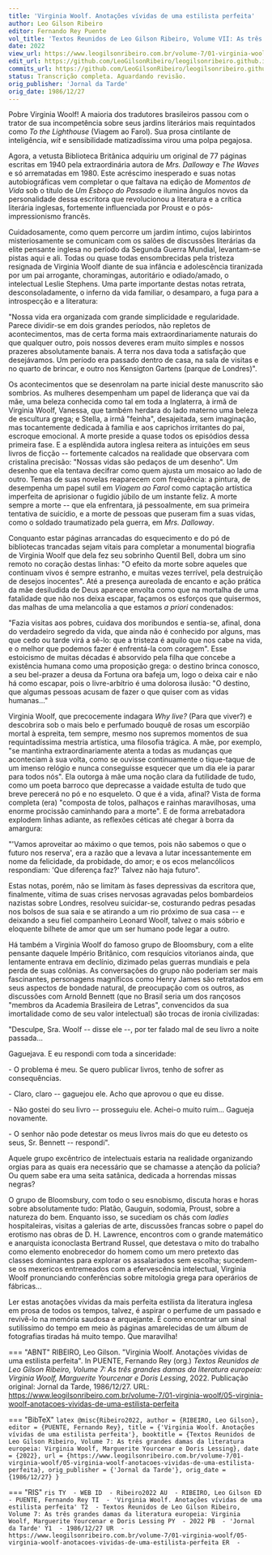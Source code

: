 ```yaml
---
title: 'Virginia Woolf. Anotações vívidas de uma estilista perfeita'
author: Leo Gilson Ribeiro
editor: Fernando Rey Puente
vol_title: 'Textos Reunidos de Leo Gilson Ribeiro, Volume VII: As três grandes damas da literatura europeia: Virginia Woolf, Marguerite Yourcenar e Doris Lessing'
date: 2022
view_url: https://www.leogilsonribeiro.com.br/volume-7/01-virginia-woolf/05-virginia-woolf-anotacoes-vividas-de-uma-estilista-perfeita
edit_url: https://github.com/LeoGilsonRibeiro/leogilsonribeiro.github.io/edit/main//docs/markdown/volume-7/01-virginia-woolf/05-virginia-woolf-anotacoes-vividas-de-uma-estilista-perfeita.md
commits_url: https://github.com/LeoGilsonRibeiro/leogilsonribeiro.github.io/commits/main/docs/markdown/volume-7/01-virginia-woolf/05-virginia-woolf-anotacoes-vividas-de-uma-estilista-perfeita.md
status: Transcrição completa. Aguardando revisão.
orig_publisher: 'Jornal da Tarde'
orig_date: 1986/12/27
---
```


Pobre Virginia Woolf! A maioria dos tradutores brasileiros passou com o trator de sua incompetência sobre seus jardins literários mais requintados como *To the Lighthouse* (Viagem ao Farol). Sua prosa cintilante de inteligência, *wit* e sensibilidade matizadíssima virou uma polpa pegajosa.

Agora, a vetusta Biblioteca Britânica adquiriu um original de 77 páginas escritas em 1940 pela extraordinária autora de *Mrs. Dalloway* e *The Waves* e só arrematadas em 1980. Este acréscimo inesperado e suas notas autobiográficas vem completar o que faltava na edição de *Momentos de Vida* sob o título de *Um Esboço do Passado* e ilumina ângulos novos da personalidade dessa escritora que revolucionou a literatura e a crítica literária inglesas, fortemente influenciada por Proust e o pós-impressionismo francês.

Cuidadosamente, como quem percorre um jardim íntimo, cujos labirintos misteriosamente se comunicam com os salões de discussões literárias da elite pensante inglesa no período da Segunda Guerra Mundial, levantam-se pistas aqui e ali. Todas ou quase todas ensombrecidas pela tristeza resignada de Virginia Woolf diante de sua infância e adolescência tiranizada por um pai arrogante, choramingas, autoritário e odiado/amado, o intelectual Leslie Stephens. Uma parte importante destas notas retrata, desconsoladamente, o inferno da vida familiar, o desamparo, a fuga para a introspecção e a literatura:

"Nossa vida era organizada com grande simplicidade e regularidade. Parece dividir-se em dois grandes períodos, não repletos de acontecimentos, mas de certa forma mais extraordinariamente naturais do que qualquer outro, pois nossos deveres eram muito simples e nossos prazeres absolutamente banais. A terra nos dava toda a satisfação que desejávamos. Um período era passado dentro de casa, na sala de visitas e no quarto de brincar, e outro nos Kensigton Gartens (parque de Londres)".

Os acontecimentos que se desenrolam na parte inicial deste manuscrito são sombrios. As mulheres desempenham um papel de liderança que vai da mãe, uma beleza conhecida como tal em toda a Inglaterra, à irmã de Virginia Woolf, Vanessa, que também herdara do lado materno uma beleza de escultura grega; e Stella, a irmã "feinha", desajeitada, sem imaginação, mas tocantemente dedicada à família e aos caprichos irritantes do pai, escroque emocional. A morte preside a quase todos os episódios dessa primeira fase. E a esplêndida autora inglesa reitera as intuições em seus livros de ficção -- fortemente calcados na realidade que observara com cristalina precisão: "Nossas vidas são pedaços de um desenho". Um desenho que ela tentava decifrar como quem ajusta um mosaico ao lado de outro. Temas de suas novelas reaparecem com frequência: a pintura, de desempenha um papel sutil em *Viagem ao Farol* como captação artística imperfeita de aprisionar o fugidio júbilo de um instante feliz. A morte sempre a morte -- que ela enfrentara, já pessoalmente, em sua primeira tentativa de suicídio, e a morte de pessoas que puseram fim a suas vidas, como o soldado traumatizado pela guerra, em *Mrs. Dalloway*.

Conquanto estar páginas arrancadas do esquecimento e do pó de bibliotecas trancadas sejam vitais para completar a monumental biografia de Virginia Woolf que dela fez seu sobrinho Quentil Bell, dobra um sino remoto no coração destas linhas: "O efeito da morte sobre aqueles que continuam vivos é sempre estranho, e muitas vezes terrível, pela destruição de desejos inocentes". Até a presença aureolada de encanto e ação prática da mãe desiludida de Deus aparece envolta como que na mortalha de uma fatalidade que não nos deixa escapar, façamos os esforços que quisermos, das malhas de uma melancolia a que estamos *a priori* condenados:

"Fazia visitas aos pobres, cuidava dos moribundos e sentia-se, afinal, dona do verdadeiro segredo da vida, que ainda não é conhecido por alguns, mas que cedo ou tarde virá a sê-lo: que a tristeza é aquilo que nos cabe na vida, e o melhor que podemos fazer é enfrentá-la com coragem". Esse estoicismo de muitas décadas é absorvido pela filha que concebe a existência humana como uma proposição grega: o destino brinca conosco, a seu bel-prazer a deusa da Fortuna ora bafeja um, logo o deixa cair e não há como escapar, pois o livre-arbítrio é uma dolorosa ilusão: "O destino, que algumas pessoas acusam de fazer o que quiser com as vidas humanas\..."

Virginia Woolf, que precocemente indagara *Why live?* (Para que viver?) e descobrira sob o mais belo e perfumado bouquê de rosas um escorpião mortal à espreita, tem sempre, mesmo nos supremos momentos de sua requintadíssima mestria artística, uma filosofia trágica. A mãe, por exemplo, "se mantinha extraordinariamente atenta a todas as mudanças que aconteciam à sua volta, como se ouvisse continuamente o tique-taque de um imenso relógio e nunca conseguisse esquecer que um dia ele ia parar para todos nós". Ela outorga à mãe uma noção clara da futilidade de tudo, como um poeta barroco que deprecasse a vaidade estulta de tudo que breve perecerá no pó e no esqueleto. O que é a vida, afinal? Vista de forma completa (era) "composta de tolos, palhaços e rainhas maravilhosas, uma enorme procissão caminhando para a morte". E de forma arrebatadora explodem linhas adiante, as reflexões céticas até chegar à borra da amargura:

"'Vamos aproveitar ao máximo o que temos, pois não sabemos o que o futuro nos reserva', era a razão que a levava a lutar incessantemente em nome da felicidade, da probidade, do amor; e os ecos melancólicos respondiam: 'Que diferença faz?' Talvez não haja futuro".

Estas notas, porém, não se limitam às fases depressivas da escritora que, finalmente, vítima de suas crises nervosas agravadas pelos bombardeios nazistas sobre Londres, resolveu suicidar-se, costurando pedras pesadas nos bolsos de sua saia e se atirando a um rio próximo de sua casa -- e deixando a seu fiel companheiro Leonard Woolf, talvez o mais sóbrio e eloquente bilhete de amor que um ser humano pode legar a outro.

Há também a Virginia Woolf do famoso grupo de Bloomsbury, com a elite pensante daquele Império Britânico, com resquícios vitorianos ainda, que lentamente entrava em declínio, dizimado pelas guerras mundiais e pela perda de suas colônias. As conversações do grupo não poderiam ser mais fascinantes, personagens magníficos como Henry James são retratados em seus aspectos de bondade natural, de preocupação com os outros, as discussões com Arnold Bennett (que no Brasil seria um dos rançosos "membros da Academia Brasileira de Letras", convencidos da sua imortalidade como de seu valor intelectual) são trocas de ironia civilizadas:

"Desculpe, Sra. Woolf -- disse ele --, por ter falado mal de seu livro a noite passada\...

Gaguejava. E eu respondi com toda a sinceridade:

\- O problema é meu. Se quero publicar livros, tenho de sofrer as consequências.

\- Claro, claro -- gaguejou ele. Acho que aprovou o que eu disse.

\- Não gostei do seu livro -- prosseguiu ele. Achei-o muito ruim\... Gagueja novamente.

\- O senhor não pode detestar os meus livros mais do que eu detesto os seus, Sr. Bennett -- respondi".

Aquele grupo excêntrico de intelectuais estaria na realidade organizando orgias para as quais era necessário que se chamasse a atenção da polícia? Ou quem sabe era uma seita satânica, dedicada a horrendas missas negras?

O grupo de Bloomsbury, com todo o seu esnobismo, discuta horas e horas sobre absolutamente tudo: Platão, Gauguin, sodomia, Proust, sobre a natureza do bem. Enquanto isso, se sucediam os chás com *ladies* hospitaleiras, visitas a galerias de arte, discussões francas sobre o papel do erotismo nas obras de D. H. Lawrence, encontros com o grande matemático e anarquista iconoclasta Bertrand Russel, que detestava o mito do trabalho como elemento enobrecedor do homem como um mero pretexto das classes dominantes para explorar os assalariados sem escolha; sucedem-se os mexericos entremeados com a efervescência intelectual, Virginia Woolf pronunciando conferências sobre mitologia grega para operários de fábricas\...

Ler estas anotações vívidas da mais perfeita estilista da literatura inglesa em prosa de todos os tempos, talvez, é aspirar o perfume de um passado e revivê-lo na memória saudosa e arquejante. É como encontrar um sinal sutilíssimo do tempo em meio às páginas amarelecidas de um álbum de fotografias tiradas há muito tempo. Que maravilha!


=== "ABNT"
    RIBEIRO, Leo Gilson. "Virginia Woolf. Anotações vívidas de uma estilista perfeita". In PUENTE, Fernando Rey (org.) <em>Textos Reunidos de Leo Gilson Ribeiro, Volume 7: As três grandes damas da literatura europeia: Virginia Woolf, Marguerite Yourcenar e Doris Lessing</em>, 2022. Publicação original: Jornal da Tarde, 1986/12/27. URL: <a href="stable_url">https://www.leogilsonribeiro.com.br/volume-7/01-virginia-woolf/05-virginia-woolf-anotacoes-vividas-de-uma-estilista-perfeita</a>

=== "BibTeX"
    ```latex
    @misc{Ribeiro2022,
    author = {RIBEIRO, Leo Gilson},
    editor = {PUENTE, Fernando Rey},
    title = {'Virginia Woolf. Anotações vívidas de uma estilista perfeita'},
    booktitle = {Textos Reunidos de Leo Gilson Ribeiro, Volume 7: As três grandes damas da literatura europeia: Virginia Woolf, Marguerite Yourcenar e Doris Lessing},
    date = {2022},
    url = {https://www.leogilsonribeiro.com.br/volume-7/01-virginia-woolf/05-virginia-woolf-anotacoes-vividas-de-uma-estilista-perfeita},
    orig_publisher = {'Jornal da Tarde'},
    orig_date = {1986/12/27}
    }
    ```

=== "RIS"
    ```ris
    TY  - WEB
    ID  - Ribeiro2022
    AU  - RIBEIRO, Leo Gilson
    ED  - PUENTE, Fernando Rey
    TI  - 'Virginia Woolf. Anotações vívidas de uma estilista perfeita'
    T2  - Textos Reunidos de Leo Gilson Ribeiro, Volume 7: As três grandes damas da literatura europeia: Virginia Woolf, Marguerite Yourcenar e Doris Lessing
    PY  - 2022
    PB  - 'Jornal da Tarde'
    Y1  - 1986/12/27
    UR  - https://www.leogilsonribeiro.com.br/volume-7/01-virginia-woolf/05-virginia-woolf-anotacoes-vividas-de-uma-estilista-perfeita
    ER  - 
    ```
